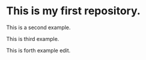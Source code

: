 # This is my first repository.

This is a second example.

This is third example.

This is forth example edit.
